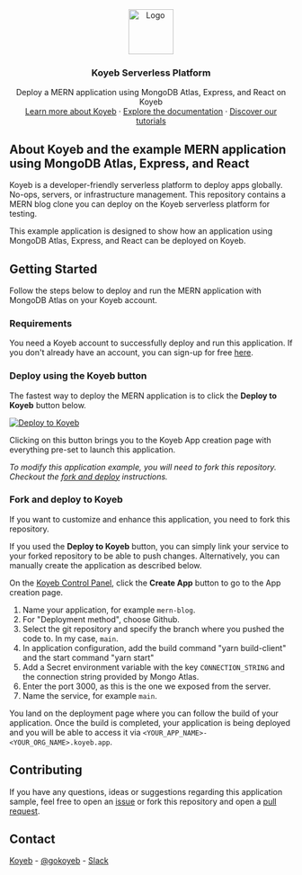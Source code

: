 <div align="center">
  <a href="https://koyeb.com">
    <img src="https://www.koyeb.com/static/images/icons/koyeb.svg" alt="Logo" width="80" height="80">
  </a>
  <h3 align="center">Koyeb Serverless Platform</h3>
  <p align="center">
    Deploy a MERN application using MongoDB Atlas, Express, and React on Koyeb
    <br />
    <a href="https://koyeb.com">Learn more about Koyeb</a>
    ·
    <a href="https://koyeb.com/docs">Explore the documentation</a>
    ·
    <a href="https://koyeb.com/tutorials">Discover our tutorials</a>
  </p>
</div>


## About Koyeb and the example MERN application using MongoDB Atlas, Express, and React

Koyeb is a developer-friendly serverless platform to deploy apps globally. No-ops, servers, or infrastructure management.
This repository contains a MERN blog clone you can deploy on the Koyeb serverless platform for testing.

This example application is designed to show how an application using MongoDB Atlas, Express, and React can be deployed on Koyeb.

## Getting Started

Follow the steps below to deploy and run the MERN application with MongoDB Atlas on your Koyeb account.

### Requirements

You need a Koyeb account to successfully deploy and run this application. If you don't already have an account, you can sign-up for free [here](https://app.koyeb.com/auth/signup).

### Deploy using the Koyeb button

The fastest way to deploy the MERN application is to click the **Deploy to Koyeb** button below.

[![Deploy to Koyeb](https://www.koyeb.com/static/images/deploy/button.svg)](https://app.koyeb.com/apps/deploy?type=git&repository=github.com%2Fkoyeb%2Fexample-mern-application&branch=main&build_command=yarn%20build-client&run_command=yarn%20start&env[CONNECTION_STRING]=&ports[3000]=&name=mern-on-koyeb)

Clicking on this button brings you to the Koyeb App creation page with everything pre-set to launch this application.

_To modify this application example, you will need to fork this repository. Checkout the [fork and deploy](#fork-and-deploy-to-koyeb) instructions._

### Fork and deploy to Koyeb

If you want to customize and enhance this application, you need to fork this repository.

If you used the **Deploy to Koyeb** button, you can simply link your service to your forked repository to be able to push changes.
Alternatively, you can manually create the application as described below.

On the [Koyeb Control Panel](//app.koyeb.com/apps), click the **Create App** button to go to the App creation page.

1. Name your application, for example `mern-blog`. 
2. For "Deployment method", choose Github.
3. Select the git repository and specify the branch where you pushed the code to. In my case, `main`.
4. In application configuration, add the build command "yarn build-client" and the start command "yarn start"
5. Add a Secret environment variable with the key `CONNECTION_STRING` and the connection string provided by Mongo Atlas.
6. Enter the port 3000, as this is the one we exposed from the server.
7. Name the service, for example `main`.

You land on the deployment page where you can follow the build of your application. Once the build is completed, your application is being deployed and you will be able to access it via `<YOUR_APP_NAME>-<YOUR_ORG_NAME>.koyeb.app`.

## Contributing

If you have any questions, ideas or suggestions regarding this application sample, feel free to open an [issue](https://github.com/koyeb/example-mern-application/issues) or fork this repository and open a [pull request](https://github.com/koyeb/example-mern-application/pulls).

## Contact

[Koyeb](https://www.koyeb.com) - [@gokoyeb](https://twitter.com/gokoyeb) - [Slack](http://slack.koyeb.com/)
